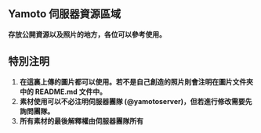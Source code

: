 ## Yamoto 伺服器資源區域
**存放公開資源以及照片的地方，各位可以參考使用。**
## 特別注明
1. **在這裏上傳的圖片都可以使用。若不是自己創造的照片則會注明在圖片文件夾中的 README.md 文件中。**
2. **素材使用可以不必注明伺服器團隊 (@yamotoserver)，但若進行修改需要先詢問團隊。**
3. **所有素材的最後解釋權由伺服器團隊所有**
